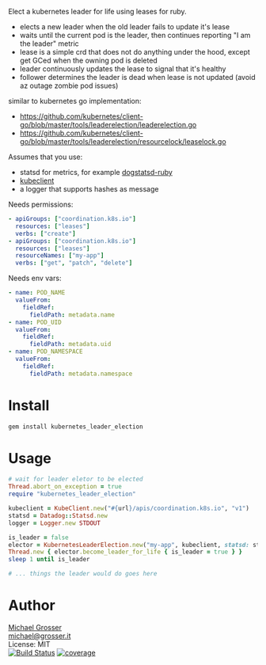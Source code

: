 Elect a kubernetes leader for life using leases for ruby.

- elects a new leader when the old leader fails to update it's lease
- waits until the current pod is the leader, then continues reporting "I am the leader" metric
- lease is a simple crd that does not do anything under the hood, except get GCed when the owning pod is deleted
- leader continuously updates the lease to signal that it's healthy
- follower determines the leader is dead when lease is not updated (avoid az outage zombie pod issues)

similar to kubernetes go implementation:
- https://github.com/kubernetes/client-go/blob/master/tools/leaderelection/leaderelection.go
- https://github.com/kubernetes/client-go/blob/master/tools/leaderelection/resourcelock/leaselock.go

Assumes that you use:
- statsd for metrics, for example [dogstatsd-ruby](https://github.com/DataDog/dogstatsd-ruby)
- [kubeclient](https://github.com/abonas/kubeclient)
- a logger that supports hashes as message

Needs permissions:
```yaml
- apiGroups: ["coordination.k8s.io"]
  resources: ["leases"]
  verbs: ["create"]
- apiGroups: ["coordination.k8s.io"]
  resources: ["leases"]
  resourceNames: ["my-app"]
  verbs: ["get", "patch", "delete"]
```

Needs env vars:
```yaml
- name: POD_NAME
  valueFrom:
    fieldRef:
      fieldPath: metadata.name
- name: POD_UID
  valueFrom:
    fieldRef:
      fieldPath: metadata.uid
- name: POD_NAMESPACE
  valueFrom:
    fieldRef:
      fieldPath: metadata.namespace
```

Install
=======

```Bash
gem install kubernetes_leader_election
```

Usage
=====

```Ruby
# wait for leader eletor to be elected
Thread.abort_on_exception = true
require "kubernetes_leader_election"

kubeclient = KubeClient.new("#{url}/apis/coordination.k8s.io", "v1")
statsd = Datadog::Statsd.new
logger = Logger.new STDOUT

is_leader = false
elector = KubernetesLeaderElection.new("my-app", kubeclient, statsd: statsd, logger: logger)
Thread.new { elector.become_leader_for_life { is_leader = true } }
sleep 1 until is_leader

# ... things the leader would do goes here
```

Author
======
[Michael Grosser](http://grosser.it)<br/>
michael@grosser.it<br/>
License: MIT<br/>
[![Build Status](https://travis-ci.org/grosser/kubernetes_leader_election.svg)](https://travis-ci.org/grosser/kubernetes_leader_election)
[![coverage](https://img.shields.io/badge/coverage-100%25-success.svg)](https://github.com/grosser/single_cov)
